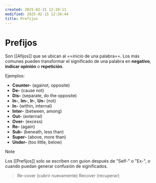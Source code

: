```yaml
---
created: 2025-02-15 12:19:11
modified: 2025-02-15 12:26:44
title: Prefijos
---
```


# Prefijos

Son [[Afijos]] que se ubican al ==inicio de una palabra==. Los más comunes pueden transformar el significado de una palabra en **negativo**, **indicar opinión** o **repetición**.

Ejemplos:

- **Counter-** (against, opposite)
- **De-** (cause not)
- **Dis-** (separate, do the opposite)
- **In-**, **Im-**, **Ir-**, **Un-** (not)
- **In-** (within, internal)
- **Inter-** (between, among)
- **Out-** (external)
- **Over-** (excess)
- **Re-** (again)
- **Sub-** (beneath, less than)
- **Super-** (above, more than)
- **Under-** (too little, below)

> [!note]
> Los [[Prefijos]] solo se escriben con guion después de "Self-" o "Ex-", o cuando puedan generar confusión de significados.
>
> > Re-cover (cubrir nuevamente)
> > Recover (recuperar)

